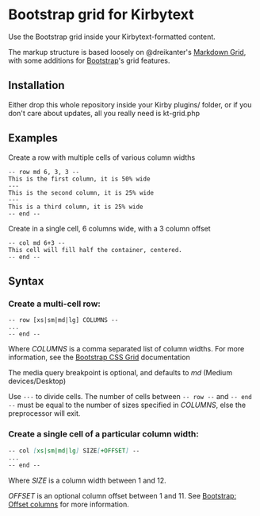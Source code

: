 # Bootstrap grid for Kirbytext
Use the Bootstrap grid inside your Kirbytext-formatted content. 

The markup structure is based loosely on @dreikanter's [Markdown Grid](https://github.com/dreikanter/markdown-grid), with some additions for [Bootstrap](https://getbootstrap.com)'s grid features. 

## Installation

Either drop this whole repository inside your Kirby plugins/ folder, or if you don't care about updates, all you really need is kt-grid.php

## Examples

Create a row with multiple cells of various column widths
```
-- row md 6, 3, 3 --
This is the first column, it is 50% wide
---
This is the second column, it is 25% wide
---
This is a third column, it is 25% wide
-- end --
```

Create in a single cell, 6 columns wide, with a 3 column offset
```
-- col md 6+3 --
This cell will fill half the container, centered.
-- end --
```

## Syntax

### Create a multi-cell row:

```
-- row [xs|sm|md|lg] COLUMNS --
...
-- end --
```

Where *COLUMNS* is a comma separated list of column widths. For more information, see the [Bootstrap CSS Grid](http://getbootstrap.com/css/#grid) documentation

The media query breakpoint is optional, and defaults to *md* (Medium devices/Desktop)

Use `---` to divide cells. The number of cells between `-- row --` and `-- end --` must be equal to the number of sizes specified in *COLUMNS*, else the preprocessor will exit.

### Create a single cell of a particular column width:

```Markdown
-- col [xs|sm|md|lg] SIZE[+OFFSET] --
...
-- end --
```

Where *SIZE* is a column width between 1 and 12.

*OFFSET* is an optional column offset between 1 and 11. See [Bootstrap: Offset columns](http://getbootstrap.com/css/#grid-offsetting) for more information.
